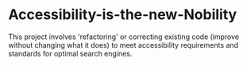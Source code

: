 # Accessibility-is-the-new-Nobility
This project involves 'refactoring' or correcting existing code (improve without changing what it does) to meet accessibility requirements and standards for optimal search engines.
